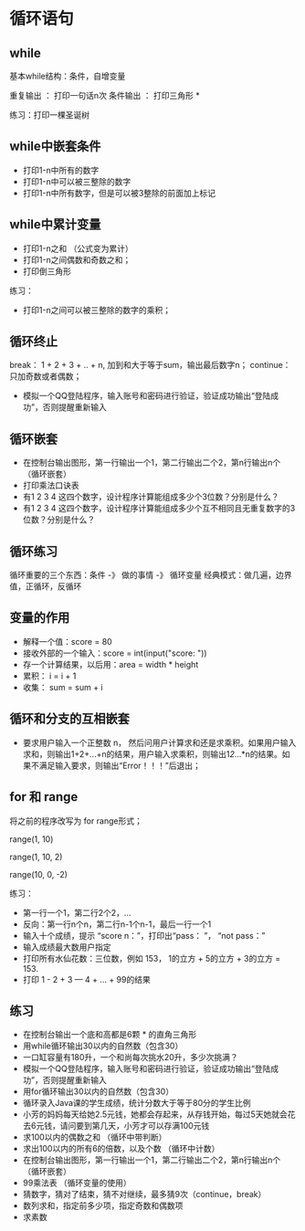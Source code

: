 # 循环语句

## while

基本while结构：条件，自增变量

重复输出 ： 打印一句话n次
条件输出 ： 打印三角形 *

练习：打印一棵圣诞树

## while中嵌套条件

- 打印1-n中所有的数字
- 打印1-n中可以被三整除的数字
- 打印1-n中所有数字，但是可以被3整除的前面加上标记

## while中累计变量

- 打印1-n之和 （公式变为累计）
- 打印1-n之间偶数和奇数之和；
- 打印倒三角形

练习：
- 打印1-n之间可以被三整除的数字的乘积；

## 循环终止

break： 1 + 2 + 3 + .. + n, 加到和大于等于sum，输出最后数字n；
continue：只加奇数或者偶数；

- 模拟一个QQ登陆程序，输入账号和密码进行验证，验证成功输出“登陆成功”，否则提醒重新输入

## 循环嵌套

- 在控制台输出图形，第一行输出一个1，第二行输出二个2，第n行输出n个 （循环嵌套）
- 打印乘法口诀表
- 有1 2 3 4 这四个数字，设计程序计算能组成多少个3位数？分别是什么？
- 有1 2 3 4 这四个数字，设计程序计算能组成多少个互不相同且无重复数字的3位数？分别是什么？

## 循环练习

循环重要的三个东西：条件 -》 做的事情 -》 循环变量
经典模式：做几遍，边界值，正循环，反循环

## 变量的作用

- 解释一个值：score = 80
- 接收外部的一个输入：score = int(input("score: "))
- 存一个计算结果，以后用：area = width * height
- 累积： i = i + 1
- 收集： sum = sum + i

## 循环和分支的互相嵌套

- 要求用户输入一个正整数 n， 然后问用户计算求和还是求乘积。如果用户输入求和，则输出1+2+...+n的结果，用户输入求乘积，则输出1*2*...*n的结果。如果不满足输入要求，则输出“Error！！！”后退出；

## for 和 range

将之前的程序改写为 for range形式；

range(1, 10)

range(1, 10, 2)

range(10, 0, -2)

练习：
- 第一行一个1，第二行2个2，...
- 反向：第一行n个n，第二行n-1个n-1，最后一行一个1
- 输入十个成绩，提示 “score n：”，打印出“pass： ”， “not pass：”
- 输入成绩最大数用户指定
- 打印所有水仙花数：三位数，例如 153， 1的立方 + 5的立方 + 3的立方 = 153.
- 打印 1 - 2 + 3 — 4 + ... + 99的结果


## 练习

- 在控制台输出一个底和高都是6颗 * 的直角三角形
- 用while循环输出30以内的自然数（包含30）
- 一口缸容量有180升，一个和尚每次挑水20升，多少次挑满？
- 模拟一个QQ登陆程序，输入账号和密码进行验证，验证成功输出“登陆成功”，否则提醒重新输入
- 用for循环输出30以内的自然数（包含30）
- 循环录入Java课的学生成绩，统计分数大于等于80分的学生比例
- 小芳的妈妈每天给她2.5元钱，她都会存起来，从存钱开始，每过5天她就会花去6元钱，请问要到第几天，小芳才可以存满100元钱
- 求100以内的偶数之和 （循环中带判断）
- 求出100以内的所有6的倍数，以及个数 （循环中计数）
- 在控制台输出图形，第一行输出一个1，第二行输出二个2，第n行输出n个 （循环嵌套）
- 99乘法表 （循环变量的使用）
- 猜数字，猜对了结束，猜不对继续，最多猜9次（continue，break）
- 数列求和，指定前多少项，指定奇数和偶数项
- 求素数
